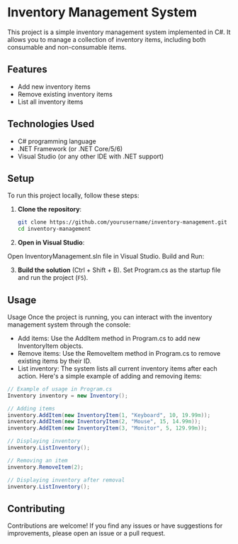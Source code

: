 # Inventory Management System

This project is a simple inventory management system implemented in C#. It allows you to manage a collection of inventory items, including both consumable and non-consumable items.

## Features

- Add new inventory items
- Remove existing inventory items
- List all inventory items

## Technologies Used

- C# programming language
- .NET Framework (or .NET Core/5/6)
- Visual Studio (or any other IDE with .NET support)

## Setup

To run this project locally, follow these steps:

1. **Clone the repository**:
   ```bash
   git clone https://github.com/yourusername/inventory-management.git
   cd inventory-management
    ```
2. **Open in Visual Studio**:

Open InventoryManagement.sln file in Visual Studio.
Build and Run:

3. **Build the solution** (Ctrl + Shift + B).
Set Program.cs as the startup file and run the project (`F5`).

## Usage
Usage
Once the project is running, you can interact with the inventory management system through the console:
- Add items: Use the AddItem method in Program.cs to add new InventoryItem objects.
- Remove items: Use the RemoveItem method in Program.cs to remove existing items by their ID.
- List inventory: The system lists all current inventory items after each action.
  Here's a simple example of adding and removing items:

``` csharp
// Example of usage in Program.cs
Inventory inventory = new Inventory();

// Adding items
inventory.AddItem(new InventoryItem(1, "Keyboard", 10, 19.99m));
inventory.AddItem(new InventoryItem(2, "Mouse", 15, 14.99m));
inventory.AddItem(new InventoryItem(3, "Monitor", 5, 129.99m));

// Displaying inventory
inventory.ListInventory();

// Removing an item
inventory.RemoveItem(2);

// Displaying inventory after removal
inventory.ListInventory();
```

## Contributing
Contributions are welcome! If you find any issues or have suggestions for improvements, please open an issue or a pull request.
